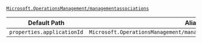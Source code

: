 [`Microsoft.OperationsManagement/managementassociations`](https://docs.microsoft.com/en-us/azure/templates/microsoft.operationsmanagement/managementassociations)

| Default Path | Alias |
|---|---|
| `properties.applicationId` | `Microsoft.OperationsManagement/managementassociations/applicationId` |

